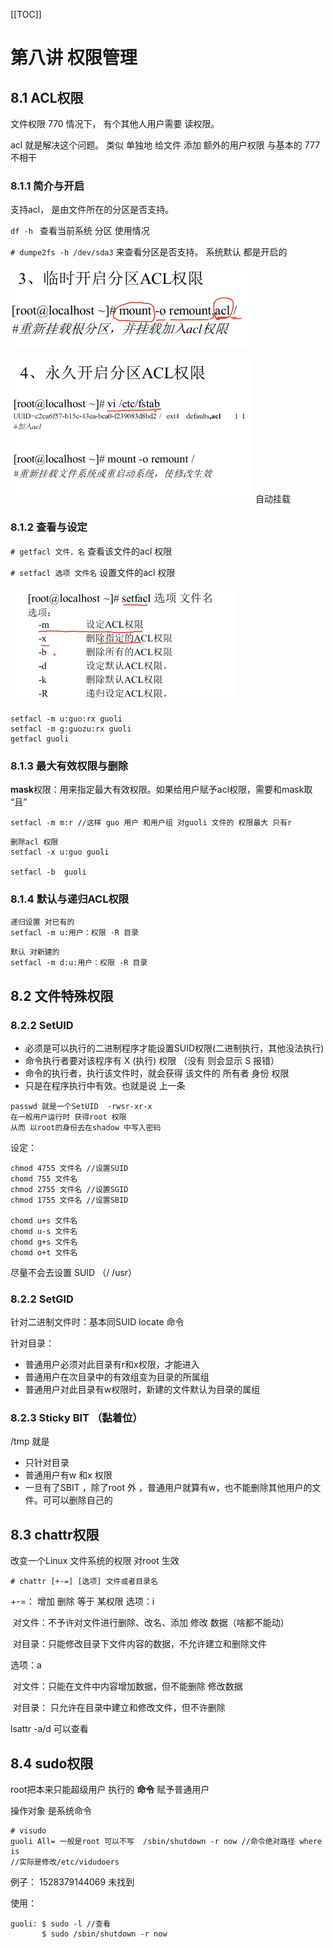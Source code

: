 [[TOC]]

# 第八讲 权限管理

## 8.1 ACL权限

文件权限 770 情况下， 有个其他人用户需要 读权限。

acl 就是解决这个问题。 类似 单独地 给文件 添加 额外的用户权限  与基本的 777 不相干

### 8.1.1 简介与开启

支持acl， 是由文件所在的分区是否支持。

``df -h `` 查看当前系统 分区 使用情况

``# dumpe2fs -h /dev/sda3``  来查看分区是否支持。 系统默认 都是开启的

![](img/8-1m1.png)

![](img/8-1m2.png)       自动挂载

### 8.1.2 查看与设定

``# getfacl 文件，名`` 查看该文件的acl 权限

``# setfacl 选项 文件名`` 设置文件的acl 权限

![](img/8_1m3.png)

```
setfacl -m u:guo:rx guoli
setfacl -m g:guozu:rx guoli
getfacl guoli
```

### 8.1.3 最大有效权限与删除

**mask**权限：用来指定最大有效权限。如果给用户赋予acl权限，需要和mask取 “且”

```
setfacl -m m:r //这样 guo 用户 和用户组 对guoli 文件的 权限最大 只有r
```

```
删除acl 权限
setfacl -x u:guo guoli 

setfacl -b  guoli
```

### 8.1.4 默认与递归ACL权限

```
递归设置 对已有的
setfacl -m u:用户：权限 -R 目录
```

```
默认 对新建的
setfacl -m d:u:用户：权限 -R 目录
```

## 8.2 文件特殊权限

### 8.2.2 SetUID

+ 必须是可以执行的二进制程序才能设置SUID权限(二进制执行，其他没法执行)
+ 命令执行者要对该程序有 X (执行) 权限 （没有 则会显示 S  报错）
+ 命令的执行者，执行该文件时，就会获得 该文件的 所有者 身份 权限
+ 只是在程序执行中有效。也就是说 上一条 

```
passwd 就是一个SetUID  -rwsr-xr-x
在一般用户运行时 获得root 权限 
从而 以root的身份去在shadow 中写入密码
```

设定：

```
chmod 4755 文件名 //设置SUID
chomd 755 文件名
chmod 2755 文件名 //设置SGID
chmod 1755 文件名 //设置SBID

chomd u+s 文件名
chomd u-s 文件名
chomd g+s 文件名
chomd o+t 文件名
```

 尽量不会去设置 SUID （/    /usr）

### 8.2.2 SetGID

针对二进制文件时：基本同SUID   locate 命令

针对目录：

+ 普通用户必须对此目录有r和x权限，才能进入
+ 普通用户在次目录中的有效组变为目录的所属组
+ 普通用户对此目录有w权限时，新建的文件默认为目录的属组

### 8.2.3 Sticky BIT （黏着位）

/tmp  就是

+ 只针对目录
+ 普通用户有w 和x 权限
+ 一旦有了SBIT ，除了root 外 ，普通用户就算有w，也不能删除其他用户的文件。可可以删除自己的

## 8.3 chattr权限

改变一个Linux 文件系统的权限 对root 生效

```
# chattr [+-=] [选项] 文件或者目录名
```

+-=： 增加 删除 等于 某权限
选项：i 

​    对文件：不予许对文件进行删除、改名、添加 修改 数据（啥都不能动）

​    对目录：只能修改目录下文件内容的数据，不允许建立和删除文件

选项：a 

​    对文件：只能在文件中内容增加数据，但不能删除 修改数据

​    对目录： 只允许在目录中建立和修改文件，但不许删除

lsattr -a/d 可以查看

## 8.4 sudo权限

root把本来只能超级用户 执行的 **命令** 赋予普通用户

操作对象 是系统命令

```
# visudo      
guoli All= 一般是root 可以不写  /sbin/shutdown -r now //命令绝对路径 where is
//实际是修改/etc/vidudoers 
```

例子：
1528379144069 未找到
[](C:\Users\一份坚持\AppData\Local\Temp\1528379144069.png)

使用：

```
guoli: $ sudo -l //查看
       $ sudo /sbin/shutdown -r now
```
